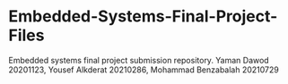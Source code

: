 # Embedded-Systems-Final-Project-Files
Embedded systems final project submission repository. Yaman Dawod 20201123, Yousef Alkderat 20210286, Mohammad Benzabalah 20210729
